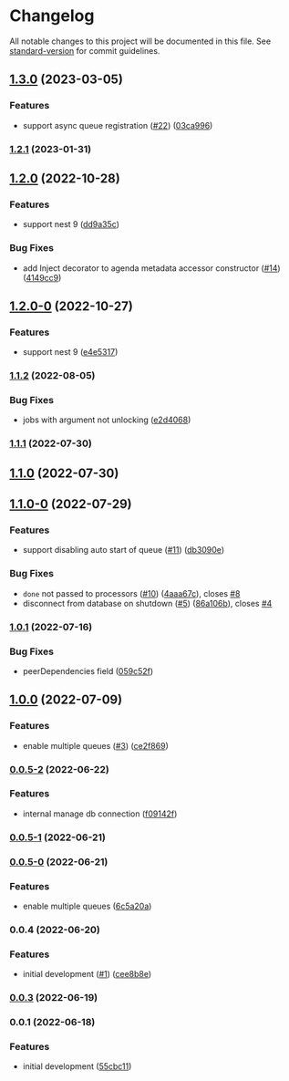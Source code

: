 # Changelog

All notable changes to this project will be documented in this file. See [standard-version](https://github.com/conventional-changelog/standard-version) for commit guidelines.

## [1.3.0](https://github.com/jongolden/agenda-nest/compare/v1.2.1...v1.3.0) (2023-03-05)


### Features

* support async queue registration ([#22](https://github.com/jongolden/agenda-nest/issues/22)) ([03ca996](https://github.com/jongolden/agenda-nest/commit/03ca9969b6a93655ac99bc0df718a61263d4384d))

### [1.2.1](https://github.com/jongolden/agenda-nest/compare/v1.2.0...v1.2.1) (2023-01-31)

## [1.2.0](https://github.com/jongolden/agenda-nest/compare/v1.1.2...v1.2.0) (2022-10-28)


### Features

* support nest 9 ([dd9a35c](https://github.com/jongolden/agenda-nest/commit/dd9a35c3cb4e49fdd75ec1e7057bd7e419b0a7f8))


### Bug Fixes

* add Inject decorator to agenda metadata accessor constructor ([#14](https://github.com/jongolden/agenda-nest/issues/14)) ([4149cc9](https://github.com/jongolden/agenda-nest/commit/4149cc92fedf8eed3921af4233d94eab93a1d941))

## [1.2.0-0](https://github.com/jongolden/agenda-nest/compare/v1.1.2...v1.2.0-0) (2022-10-27)


### Features

* support nest 9 ([e4e5317](https://github.com/jongolden/agenda-nest/commit/e4e53177354cae43d20411b902b2d112855a99e9))

### [1.1.2](https://github.com/jongolden/agenda-nest/compare/v1.1.1...v1.1.2) (2022-08-05)


### Bug Fixes

* jobs with argument not unlocking ([e2d4068](https://github.com/jongolden/agenda-nest/commit/e2d4068a3b0fad2ebd55d1e8e4bb669b71754ecb))

### [1.1.1](https://github.com/jongolden/agenda-nest/compare/v1.1.0...v1.1.1) (2022-07-30)

## [1.1.0](https://github.com/jongolden/agenda-nest/compare/v1.1.0-0...v1.1.0) (2022-07-30)

## [1.1.0-0](https://github.com/jongolden/agenda-nest/compare/v1.0.1...v1.1.0-0) (2022-07-29)


### Features

* support disabling auto start of queue ([#11](https://github.com/jongolden/agenda-nest/issues/11)) ([db3090e](https://github.com/jongolden/agenda-nest/commit/db3090ef6983cbe5cbdd30efd03de6b60817c46a))


### Bug Fixes

* `done` not passed to processors ([#10](https://github.com/jongolden/agenda-nest/issues/10)) ([4aaa67c](https://github.com/jongolden/agenda-nest/commit/4aaa67cd3fd5d01141caaab9d3e80d483069a462)), closes [#8](https://github.com/jongolden/agenda-nest/issues/8)
* disconnect from database on shutdown ([#5](https://github.com/jongolden/agenda-nest/issues/5)) ([86a106b](https://github.com/jongolden/agenda-nest/commit/86a106b37e1d599181d41c6b13413db2ad71e611)), closes [#4](https://github.com/jongolden/agenda-nest/issues/4)

### [1.0.1](https://github.com/jongolden/agenda-nest/compare/v1.0.0...v1.0.1) (2022-07-16)


### Bug Fixes

* peerDependencies field ([059c52f](https://github.com/jongolden/agenda-nest/commit/059c52f00f1fe26d03d0ef1f08f2d41b7d863f7d))

## [1.0.0](https://github.com/jongolden/agenda-nestjs/compare/v0.0.4...v1.0.0) (2022-07-09)


### Features

* enable multiple queues ([#3](https://github.com/jongolden/agenda-nestjs/issues/3)) ([ce2f869](https://github.com/jongolden/agenda-nestjs/commit/ce2f869d58a7afa13b34a9c9d5d11486a7a2d831))

### [0.0.5-2](https://github.com/jongolden/agenda-nestjs/compare/v0.0.5-1...v0.0.5-2) (2022-06-22)


### Features

* internal manage db connection ([f09142f](https://github.com/jongolden/agenda-nestjs/commit/f09142f320bf2251ff262d5865d5f485bf8ca581))

### [0.0.5-1](https://github.com/jongolden/agenda-nestjs/compare/v0.0.5-0...v0.0.5-1) (2022-06-21)

### [0.0.5-0](https://github.com/jongolden/agenda-nestjs/compare/v0.0.4...v0.0.5-0) (2022-06-21)


### Features

* enable multiple queues ([6c5a20a](https://github.com/jongolden/agenda-nestjs/commit/6c5a20afd661d668ce4694b6b6b6be4bac0ceec2))

### 0.0.4 (2022-06-20)


### Features

* initial development ([#1](https://github.com/jongolden/agenda-nestjs/issues/1)) ([cee8b8e](https://github.com/jongolden/agenda-nestjs/commit/cee8b8e9f45e6cd6cb2b3da5829446e21b29ebe7))

### [0.0.3](https://github.com/jongolden/agenda-nestjs/compare/v0.0.2...v0.0.3) (2022-06-19)

### 0.0.1 (2022-06-18)


### Features

* initial development ([55cbc11](https://github.com/jongolden/agenda-nest/commit/55cbc1199fe780aa3cc6c18d5e64958483927f37))
